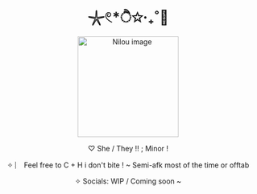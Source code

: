 <h1 align="center">𓇼𓏲*ੈ✩‧₊˚🎐</h1>

<p align="center">
    <img width="200" src="https://s3.getstickerpack.com/storage/uploads/sticker-pack/genshin-impact-nilou/sticker_2.png?4d5298f4b254b36c673e13c39a7713c2" alt="Nilou image">
</p>
 
<p align="center">
♡  She / They !!  ; Minor !
</p>

<p align="center">
✧ ︴ Feel free to C + H i don't bite ! ~ Semi-afk most of the time or offtab 
</p>

<p align="center">
✧ Socials: WIP / Coming soon ~
</p>

